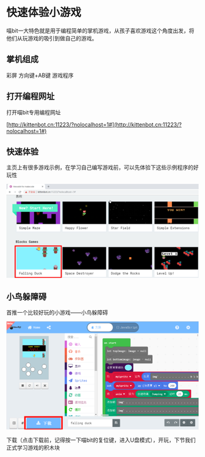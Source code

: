 # 快速体验小游戏

喵bit一大特色就是用于编程简单的掌机游戏，从孩子喜欢游戏这个角度出发，将他们从玩游戏的吸引到做自己的游戏。

## 掌机组成
彩屏
方向键+AB键
游戏程序

## 打开编程网址

打开喵bit专用编程网址

[http://kittenbot.cn:11223/?nolocalhost=1#](http://kittenbot.cn:11223/?nolocalhost=1#)

## 快速体验

主页上有很多游戏示例，在学习自己编写游戏前，可以先体验下这些示例程序的好玩性

![](./image/c12_01.png)

## 小鸟躲障碍

首推一个比较好玩的小游戏——小鸟躲障碍

![](./image/c12_02.png)

下载（点击下载前，记得按一下喵bit的复位键，进入U盘模式），开玩，下节我们正式学习游戏的积木块